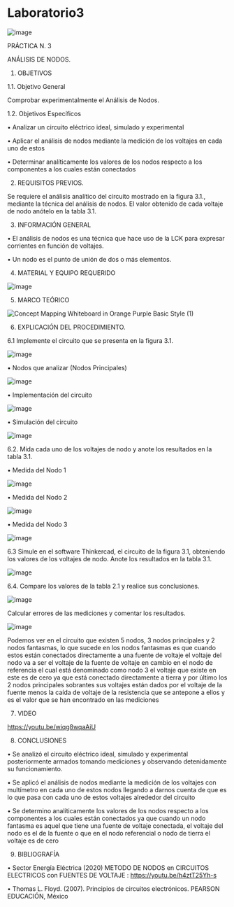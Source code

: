 # Laboratorio3

![image](https://user-images.githubusercontent.com/117800753/206596553-72446831-da60-46e3-9dbe-1081a8dc2b16.png)

PRÁCTICA N. 3

ANÁLISIS DE NODOS.

1.	OBJETIVOS

1.1.	Objetivo General

Comprobar experimentalmente el Análisis de Nodos.
  
1.2. Objetivos Específicos

•	Analizar un circuito eléctrico ideal, simulado y experimental 

•	Aplicar el análisis de nodos mediante la medición de los voltajes en cada uno de estos 

•	Determinar analíticamente los valores de los nodos respecto a los componentes a los cuales están conectados

2.	REQUISITOS PREVIOS.

Se requiere el análisis analítico del circuito mostrado en la figura 3.1., mediante la
técnica del análisis de nodos. El valor obtenido de cada voltaje de nodo anótelo en la
tabla 3.1.

3.	INFORMACIÓN GENERAL

•	El análisis de nodos es una técnica que hace uso de la LCK para expresar corrientes en función de voltajes.

•	Un nodo es el punto de unión de dos o más elementos.

4.	MATERIAL Y EQUIPO REQUERIDO

![image](https://user-images.githubusercontent.com/117800753/206598539-5b51829d-b5f1-4449-8094-6d288e97c972.png)

5.	MARCO TEÓRICO

![Concept Mapping Whiteboard in Orange Purple Basic Style (1)](https://user-images.githubusercontent.com/117800753/206700083-492e9b6d-4e5b-460d-b41f-f93b963508d5.png)

6.	EXPLICACIÓN DEL PROCEDIMIENTO.

6.1	Implemente el circuito que se presenta en la figura 3.1.

![image](https://user-images.githubusercontent.com/117800753/206598627-3128c6ac-7595-4af6-a2d9-dcda8f79cfca.png)

•	Nodos que analizar (Nodos Principales)

![image](https://user-images.githubusercontent.com/117800753/206598656-aa739d8a-d75b-4085-b6a7-58c799b8f030.png)

•	Implementación del circuito

![image](https://user-images.githubusercontent.com/117800753/206598691-4cdef45f-7320-4431-86f3-d53937c68968.png)

•	Simulación del circuito 

![image](https://user-images.githubusercontent.com/117800753/206598718-b29dc126-e3f1-45d6-a30f-3a709207c7ad.png)

6.2.  Mida cada uno de los voltajes de nodo y anote los resultados en la tabla 3.1.

•	Medida del Nodo 1

![image](https://user-images.githubusercontent.com/117800753/206598766-b00ee6bc-174f-4b17-a79e-6edd98149cdf.png)

•	Medida del Nodo 2

![image](https://user-images.githubusercontent.com/117800753/206598787-47aca96b-9db2-429f-8120-b86ea07f00f4.png)

•	Medida del Nodo 3

![image](https://user-images.githubusercontent.com/117800753/206598811-7227c020-fca9-460f-8c66-b3ed5af22c40.png)

6.3	Simule en el software Thinkercad, el circuito de la figura 3.1, obteniendo los valores de los voltajes de nodo. Anote los resultados en la tabla 3.1.

![image](https://user-images.githubusercontent.com/117800753/206598865-e7a0c90a-7b87-49c6-8bad-63a609703d3e.png)

6.4.  Compare los valores de la tabla 2.1 y realice sus conclusiones.

![image](https://user-images.githubusercontent.com/117800753/206598892-3b44b8ef-385d-45ca-aa7e-7e889cfb3f0a.png)

Calcular errores de las mediciones y comentar los resultados.

![image](https://user-images.githubusercontent.com/117800753/206598959-d0a9022d-2fed-4027-b399-ad7524306d9e.png)

Podemos ver en el circuito que existen 5 nodos, 3 nodos principales y 2 nodos fantasmas, lo que sucede en los nodos fantasmas es que cuando estos están conectados directamente a una fuente de voltaje el voltaje del nodo va a ser el voltaje de la fuente de voltaje en cambio en el nodo de referencia el cual está denominado como nodo 3 el voltaje que existe en este es de cero ya que está conectado directamente a tierra y por último los 2 nodos principales sobrantes sus voltajes están dados por el voltaje de la fuente menos la caída de voltaje de la resistencia que se antepone a ellos y es el valor que se han encontrado en las mediciones 

7.	VIDEO

https://youtu.be/wiqg8wqaAiU

8.	CONCLUSIONES

•	Se analizó el circuito eléctrico ideal, simulado y experimental posteriormente armados tomando mediciones y observando detenidamente su funcionamiento.

•	Se aplicó el análisis de nodos mediante la medición de los voltajes con multímetro en cada uno de estos nodos llegando a darnos cuenta de que es lo que pasa con cada uno de estos voltajes alrededor del circuito

•	Se determino analíticamente los valores de los nodos respecto a los componentes a los cuales están conectados ya que cuando un nodo fantasma es aquel que tiene una fuente de voltaje conectada, el voltaje del nodo es el de la fuente o que en el nodo referencial o nodo de tierra el voltaje es de cero 

9.	BIBLIOGRAFÍA

•	Sector Energía Eléctrica (2020) METODO DE NODOS en CIRCUITOS ELECTRICOS con FUENTES DE VOLTAJE : https://youtu.be/h4ztT25Yh-s

•	Thomas L. Floyd. (2007). Principios de circuitos electrónicos. PEARSON EDUCACIÓN, México
